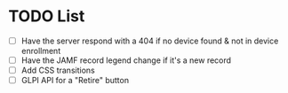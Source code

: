 # TODO List

- [ ] Have the server respond with a 404 if no device found & not in device enrollment
- [ ] Have the JAMF record legend change if it's a new record
- [ ] Add CSS transitions
- [ ] GLPI API for a "Retire" button

